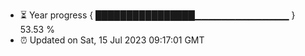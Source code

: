 - ⏳ Year progress { ████████████████▁▁▁▁▁▁▁▁▁▁▁▁▁▁ } 53.53 %
- ⏰ Updated on Sat, 15 Jul 2023 09:17:01 GMT

